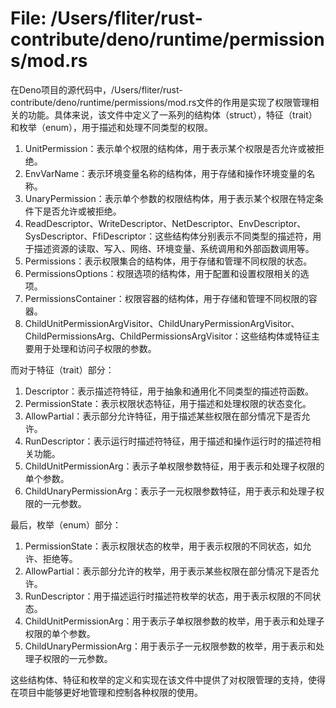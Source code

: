 # File: /Users/fliter/rust-contribute/deno/runtime/permissions/mod.rs

在Deno项目的源代码中，/Users/fliter/rust-contribute/deno/runtime/permissions/mod.rs文件的作用是实现了权限管理相关的功能。具体来说，该文件中定义了一系列的结构体（struct），特征（trait）和枚举（enum），用于描述和处理不同类型的权限。

1. UnitPermission：表示单个权限的结构体，用于表示某个权限是否允许或被拒绝。
2. EnvVarName：表示环境变量名称的结构体，用于存储和操作环境变量的名称。
3. UnaryPermission<T>：表示单个参数的权限结构体，用于表示某个权限在特定条件下是否允许或被拒绝。
4. ReadDescriptor、WriteDescriptor、NetDescriptor、EnvDescriptor、SysDescriptor、FfiDescriptor：这些结构体分别表示不同类型的描述符，用于描述资源的读取、写入、网络、环境变量、系统调用和外部函数调用等。
5. Permissions：表示权限集合的结构体，用于存储和管理不同权限的状态。
6. PermissionsOptions：权限选项的结构体，用于配置和设置权限相关的选项。
7. PermissionsContainer：权限容器的结构体，用于存储和管理不同权限的容器。
8. ChildUnitPermissionArgVisitor、ChildUnaryPermissionArgVisitor、ChildPermissionsArg、ChildPermissionsArgVisitor：这些结构体或特征主要用于处理和访问子权限的参数。

而对于特征（trait）部分：
1. Descriptor：表示描述符特征，用于抽象和通用化不同类型的描述符函数。
2. PermissionState：表示权限状态特征，用于描述和处理权限的状态变化。
3. AllowPartial：表示部分允许特征，用于描述某些权限在部分情况下是否允许。
4. RunDescriptor：表示运行时描述符特征，用于描述和操作运行时的描述符相关功能。
5. ChildUnitPermissionArg：表示子单权限参数特征，用于表示和处理子权限的单个参数。
6. ChildUnaryPermissionArg：表示子一元权限参数特征，用于表示和处理子权限的一元参数。

最后，枚举（enum）部分：
1. PermissionState：表示权限状态的枚举，用于表示权限的不同状态，如允许、拒绝等。
2. AllowPartial：表示部分允许的枚举，用于表示某些权限在部分情况下是否允许。
3. RunDescriptor：用于描述运行时描述符枚举的状态，用于表示权限的不同状态。
4. ChildUnitPermissionArg：用于表示子单权限参数的枚举，用于表示和处理子权限的单个参数。
5. ChildUnaryPermissionArg：用于表示子一元权限参数的枚举，用于表示和处理子权限的一元参数。

这些结构体、特征和枚举的定义和实现在该文件中提供了对权限管理的支持，使得在项目中能够更好地管理和控制各种权限的使用。

